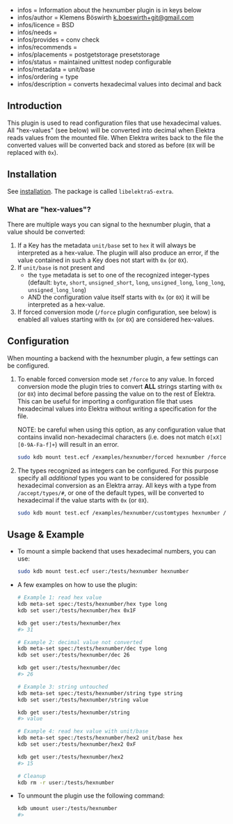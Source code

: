 - infos = Information about the hexnumber plugin is in keys below
- infos/author = Klemens Böswirth <k.boeswirth+git@gmail.com>
- infos/licence = BSD
- infos/needs =
- infos/provides = conv check
- infos/recommends =
- infos/placements = postgetstorage presetstorage
- infos/status = maintained unittest nodep configurable
- infos/metadata = unit/base
- infos/ordering = type
- infos/description = converts hexadecimal values into decimal and back

## Introduction

This plugin is used to read configuration files that use hexadecimal values. All "hex-values" (see below) will be
converted into decimal when Elektra reads values from the mounted file. When Elektra writes back to the file the converted values
will be converted back and stored as before (`0X` will be replaced with `0x`).

## Installation

See [installation](/doc/INSTALL.md).
The package is called `libelektra5-extra`.

### What are "hex-values"?

There are multiple ways you can signal to the hexnumber plugin, that a value should be converted:

1. If a Key has the metadata `unit/base` set to `hex` it will always be interpreted as a hex-value. The plugin will also produce an error,
   if the value contained in such a Key does not start with `0x` (or `0X`).
2. If `unit/base` is not present and
   - the `type` metadata is set to one of the recognized integer-types (default: `byte`, `short`, `unsigned_short`, `long`, `unsigned_long`,
     `long_long`, `unsigned_long_long`)
   - AND the configuration value itself starts with `0x` (or `0X`) it will be interpreted as a hex-value.
3. If forced conversion mode (`/force` plugin configuration, see below) is enabled all values starting with `0x` (or `0X`) are considered hex-values.

## Configuration

When mounting a backend with the hexnumber plugin, a few settings can be configured.

1. To enable forced conversion mode set `/force` to any value. In forced conversion mode the plugin tries to convert **ALL** strings
   starting with `0x` (or `0X`) into decimal before passing the value on to the rest of Elektra. This can be useful for importing a
   configuration file that uses hexadecimal values into Elektra without writing a specification for the file.

   NOTE: be careful when using this option, as any configuration value that contains invalid non-hexadecimal characters
   (i.e. does not match `0[xX][0-9A-Fa-f]+`) will result in an error.

   ```bash
   sudo kdb mount test.ecf /examples/hexnumber/forced hexnumber /force=1
   ```

2. The types recognized as integers can be configured. For this purpose specify all _additional_ types you want to be considered for
   possible hexadecimal conversion as an Elektra array. All keys with a type from `/accept/types/#`, or one of the default types, will
   be converted to hexadecimal if the value starts with `0x` (or `0X`).

   ```bash
   sudo kdb mount test.ecf /examples/hexnumber/customtypes hexnumber /accept/types/#0=customint /accept/types/#1=othercustomint
   ```

## Usage & Example

- To mount a simple backend that uses hexadecimal numbers, you can use:
  ```sh
  sudo kdb mount test.ecf user:/tests/hexnumber hexnumber
  ```
- A few examples on how to use the plugin:

  ```sh
  # Example 1: read hex value
  kdb meta-set spec:/tests/hexnumber/hex type long
  kdb set user:/tests/hexnumber/hex 0x1F

  kdb get user:/tests/hexnumber/hex
  #> 31

  # Example 2: decimal value not converted
  kdb meta-set spec:/tests/hexnumber/dec type long
  kdb set user:/tests/hexnumber/dec 26

  kdb get user:/tests/hexnumber/dec
  #> 26

  # Example 3: string untouched
  kdb meta-set spec:/tests/hexnumber/string type string
  kdb set user:/tests/hexnumber/string value

  kdb get user:/tests/hexnumber/string
  #> value

  # Example 4: read hex value with unit/base
  kdb meta-set spec:/tests/hexnumber/hex2 unit/base hex
  kdb set user:/tests/hexnumber/hex2 0xF

  kdb get user:/tests/hexnumber/hex2
  #> 15

  # Cleanup
  kdb rm -r user:/tests/hexnumber
  ```

- To unmount the plugin use the following command:
  ```sh
  kdb umount user:/tests/hexnumber
  #>
  ```
